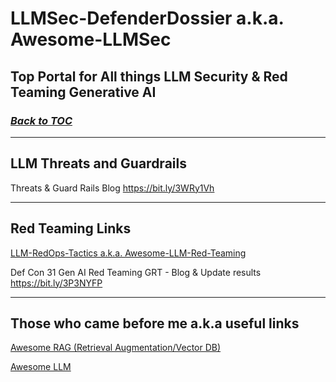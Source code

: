 # LLMSec-DefenderDossier a.k.a. Awesome-LLMSec
## Top Portal for All things LLM Security &amp; Red Teaming Generative AI

### _[Back to TOC](https://github.com/xsankar/Awesome-Awesome-LLM)_
***

## LLM Threats and Guardrails

Threats & Guard Rails Blog https://bit.ly/3WRy1Vh

***

## Red Teaming Links

[LLM-RedOps-Tactics a.k.a. Awesome-LLM-Red-Teaming](https://github.com/xsankar/LLM-RedOps-Tactics)

Def Con 31 Gen AI Red Teaming GRT - Blog & Update results https://bit.ly/3P3NYFP

***

## Those who came before me a.k.a useful links

[Awesome RAG (Retrieval Augmentation/Vector DB)](https://github.com/xsankar/Awesome-RAG)

[Awesome LLM](https://github.com/Hannibal046/Awesome-LLM)


